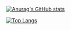 [![Anurag's GitHub stats](https://github-readme-stats.vercel.app/api?username=nshern&theme=transparent&hide_rank=true)](https://github.com/anuraghazra/github-readme-stats)

[![Top Langs](https://github-readme-stats.vercel.app/api/top-langs/?username=nshern)](https://github.com/anuraghazra/github-readme-stats)
